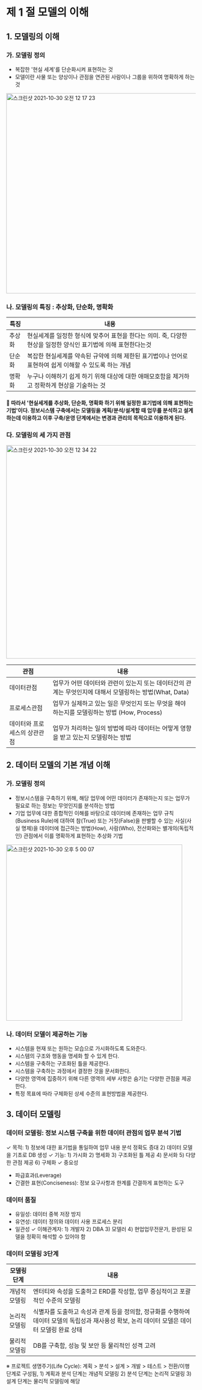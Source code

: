 # 제 1 절 모델의 이해
## 1. 모델링의 이해

### 가. 모델링 정의
* 복잡한 '현실 세계'를 단순화시켜 표현하는 것
* 모델이란 사물 또는 양상이나 관점을 연관된 사람이나 그룹을 위하여 명확하게 하는 것

<img width="532" alt="스크린샷 2021-10-30 오전 12 17 23" src="https://user-images.githubusercontent.com/49936027/139460225-c458535b-ab3e-454e-978d-4d22f3587b57.png">

### 나. 모델링의 특징 : 추상화, 단순화, 명확화

|특징|내용|
|------|---|
| 추상화 | 현실세계를 일정한 형식에 맞추어 표현을 한다는 의미. 죽, 다양한 현상을 일정한 양식인 표기법에 의해 표현한다는것|
| 단순화 | 복잡한 현실세계를 약속된 규약에 의해 제한된 표기법이나 언어로 표현하여 쉽게 이해할 수 있도록 하는 개념|
| 명확화 | 누구나 이해하기 쉽게 하기 위해 대상에 대한 애매모호함을 제거하고 정확하게 현상을 기술하는 것|
#### 📕 따라서 '현실세게를 추상화, 단순화, 명확화 하기 위해 일정한 표기법에 의해 표현하는 기법'이다. 정보시스템 구축에서는 모델링을 계획/분석/설계할 때 업무를 분석하고 설계하는데 이용하고 이후 구축/운영 단계에서는 변경과 관리의 목적으로 이용하게 된다. 


### 다. 모델링의 세 가지 관점
 <img width="567" alt="스크린샷 2021-10-30 오전 12 34 22" src="https://user-images.githubusercontent.com/49936027/139462781-b7dc6ebd-e9e0-4500-bc5f-15f1da8b473f.png">

|관점|내용|
|------|---|
| 데이터관점 |업무가 어떤 데이터와 관련이 있는지 또는 데이터간의 관계는 무엇인지에 대해서 모델링하는 방법(What, Data)|
| 프로세스관점 |업무가 실제하고 있는 일은 무엇인지 또는 무엇을 해야 하는지를 모델링하는 방법 (How, Process)|
| 데이터와 프로세스의 상관관점 |업무가 처리하는 일의 방법에 따라 데이터는 어떻게 영향을 받고 있는지 모델링하는 방법|


## 2. 데이터 모델의 기본 개념 이해

### 가. 모델링 정의
* 정보시스템을 구축하기 위해, 해당 업무에 어떤 데이터가 존재하는지 또는 업무가 필요로 하는 정보는 무엇인지를 분석하는 방법
* 기업 업무에 대한 종합적인 이해를 바탕으로 데이터에 존재하는 업무 규칙(Business Rule)에 대하여 참(True) 또는 거짓(False)을 판별할 수 있는 사실(사실 명제)을 데이터에 접근하는 방법(How), 사람(Who), 전산화와는 별개의(독립적인) 관점에서 이를 명확하게 표현하는 추상화 기법
<img width="468" alt="스크린샷 2021-10-30 오후 5 00 07" src="https://user-images.githubusercontent.com/49936027/139525238-98ed6585-a2d6-4678-9713-884214d5c632.png">

### 나. 데이터 모델이 제공하는 기능
* 시스템을 현재 또는 원하는 모습으로 가시화하도록 도와준다.
* 시스템의 구조와 행동을 명세화 할 수 있게 한다.
* 시스템을 구축하는 구조화된 틀을 제공한다.
* 시스템을 구축하는 과정에서 결정한 것을 문서화한다.
* 다양한 영역에 집중하기 위해 다른 영역의 세부 사항은 숨기는 다양한 관점을 제공한다.
* 특정 목표에 따라 구체화된 상세 수준의 표현방법을 제공한다.


## 3. 데이터 모델링

### 데이터 모델링: 정보 시스템 구축을 위한 데이터 관점의 업무 분석 기법
✓ 목적: 1) 정보에 대한 표기법을 통일하여 업무 내용 분석 정확도 증대 2) 데이터 모델을 기초로 DB 생성
✓ 기능: 1) 가시화 2) 명세화 3) 구조화된 틀 제공 4) 문서화 5) 다양한 관점 제공 6) 구체화
✓ 중요성
* 파급효과(Leverage)
* 간결한 표현(Conciseness): 정보 요구사항과 한계를 간결하게 표현하는 도구
### 데이터 품질
* 유일성: 데이터 중복 저장 방지
* 유연성: 데이터 정의와 데이터 사용 프로세스 분리
* 일관성
✓ 이해관계자: 1) 개발자 2) DBA 3) 모델러 4) 현업업무전문가, 완성된 모델을 정확히 해석할 수 있어야 함
### 데이터 모델링 3단계
| 모델링 단계 | 내용 |
|----|-----|
| 개념적 모델링 | 엔터티와 속성을 도출하고 ERD를 작성함, 업무 중심적이고 포괄적인 수준의 모델링|
| 논리적 모델링 | 식별자를 도출하고 속성과 관계 등을 정의함, 정규화를 수행하여 데이터 모델의 독립성과 재사용성 확보, 논리 데이터 모델은 데이터 모델링 완료 상태|
| 물리적 모델링 | DB를 구축함, 성능 및 보안 등 물리적인 성격 고려|

※ 프로젝트 생명주기(Life Cycle): 계획 > 분석 > 설계 > 개발 > 테스트 > 전환/이행 단계로 구성됨, 1) 계획과 분석 단계는 개념적 모델링 2) 분석 단계는 논리적 모델링 3) 설계 단계는 물리적 모델링에 해당

